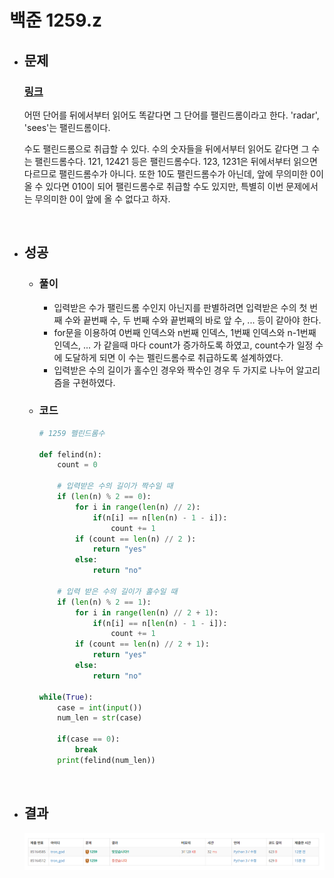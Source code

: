 # 백준 1259.z

- ## 문제
    ### [링크](https://www.acmicpc.net/problem/1259)

    어떤 단어를 뒤에서부터 읽어도 똑같다면 그 단어를 팰린드롬이라고 한다. 'radar', 'sees'는 팰린드롬이다.

    수도 팰린드롬으로 취급할 수 있다. 수의 숫자들을 뒤에서부터 읽어도 같다면 그 수는 팰린드롬수다. 121, 12421 등은 팰린드롬수다. 123, 1231은 뒤에서부터 읽으면 다르므로 팰린드롬수가 아니다. 또한 10도 팰린드롬수가 아닌데, 앞에 무의미한 0이 올 수 있다면 010이 되어 팰린드롬수로 취급할 수도 있지만, 특별히 이번 문제에서는 무의미한 0이 앞에 올 수 없다고 하자.

<br>

- ## 성공

    - ### 풀이
        - 입력받은 수가 팰린드롬 수인지 아닌지를 판별하려면 입력받은 수의 첫 번째 수와 끝번째 수, 두 번째 수와 끝번째의 바로 앞 수, ... 등이 같아야 한다.
        - for문을 이용하여 0번째 인덱스와 n번째 인덱스, 1번째 인덱스와 n-1번째 인덱스, ... 가 같을때 마다 count가 증가하도록 하였고, count수가 일정 수에 도달하게 되면 이 수는 펠린드롬수로 취급하도록 설계하였다.
        - 입력받은 수의 길이가 홀수인 경우와 짝수인 경우 두 가지로 나누어 알고리즘을 구현하였다.

    - ### 코드

        ```python
        # 1259 펠린드롬수

        def felind(n):
            count = 0

            # 입력받은 수의 길이가 짝수일 때
            if (len(n) % 2 == 0):
                for i in range(len(n) // 2):
                    if(n[i] == n[len(n) - 1 - i]):
                        count += 1
                if (count == len(n) // 2 ):
                    return "yes"
                else:
                    return "no"
    
            # 입력 받은 수의 길이가 홀수일 때
            if (len(n) % 2 == 1):
                for i in range(len(n) // 2 + 1):
                    if(n[i] == n[len(n) - 1 - i]):
                        count += 1
                if (count == len(n) // 2 + 1):
                    return "yes"
                else:
                    return "no"

        while(True):
            case = int(input())
            num_len = str(case)

            if(case == 0):
                break
            print(felind(num_len))


</br>

- ## 결과

    ![alt text](image/1259_결과.png)